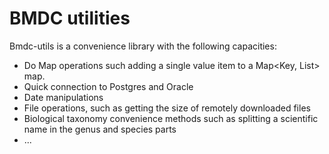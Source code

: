 # BMDC utilities

Bmdc-utils is a convenience library with the following capacities:

- Do Map operations such adding a single value item to a Map<Key, List> map.
- Quick connection to Postgres and Oracle
- Date manipulations
- File operations, such as getting the size of remotely downloaded files
- Biological taxonomy convenience methods such as splitting a scientific name in the genus and species parts
- ...